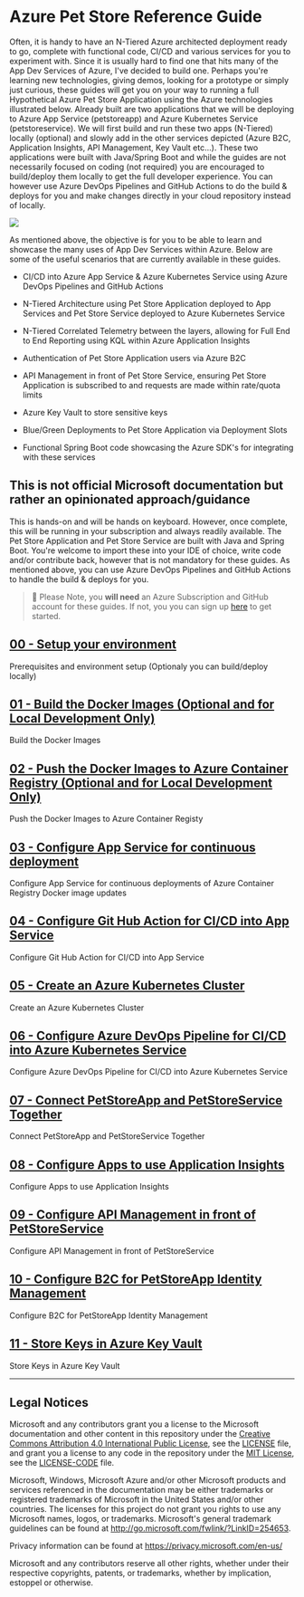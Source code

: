 # Azure Pet Store Reference Guide

Often, it is handy to have an N-Tiered Azure architected deployment ready to go, complete with functional code, CI/CD and various services for you to experiment with. Since it is usually hard to find one that hits many of the App Dev Services of Azure, I've decided to build one. Perhaps you're learning new technologies, giving demos, looking for a prototype or simply just curious, these guides will get you on your way to running a full Hypothetical Azure Pet Store Application using the Azure technologies illustrated below. Already built are two applications that we will be deploying to Azure App Service (petstoreapp) and Azure Kubernetes Service (petstoreservice). We will first build and run these two apps (N-Tiered) locally (optional) and slowly add in the other services depicted (Azure B2C, Application Insights, API Management, Key Vault etc...). These two applications were built with Java/Spring Boot and while the guides are not necessarily focused on coding (not required) you are encouraged to build/deploy them locally to get the full developer experience. You can however use Azure DevOps Pipelines and GitHub Actions to do the build & deploys for you and make changes directly in your cloud repository instead of locally.

![](https://github.com/chtrembl/azure-cloud/blob/main/petstore/petstore_architecture.png?raw=true)
  
As mentioned above, the objective is for you to be able to learn and showcase the many uses of App Dev Services within Azure. Below are some of the useful scenarios that are currently available in these guides. 

- CI/CD into Azure App Service & Azure Kubernetes Service using Azure DevOps Pipelines and GitHub Actions

- N-Tiered Architecture using Pet Store Application deployed to App Services and Pet Store Service deployed to Azure Kubernetes Service

- N-Tiered Correlated Telemetry between the layers, allowing for Full End to End Reporting using KQL within Azure Application Insights

- Authentication of Pet Store Application users via Azure B2C

- API Management in front of Pet Store Service, ensuring Pet Store Application is subscribed to and requests are made within rate/quota limits

- Azure Key Vault to store sensitive keys

- Blue/Green Deployments to Pet Store Application via Deployment Slots
  
- Functional Spring Boot code showcasing the Azure SDK's for integrating with these services

## This is not official Microsoft documentation but rather an opinionated approach/guidance

This is hands-on and will be hands on keyboard. However, once complete, this will be running in your subscription and always readily available. The Pet Store Application and Pet Store Service are built with Java and Spring Boot. You're welcome to import these into your IDE of choice, write code and/or contribute back, however that is not mandatory for these guides. As mentioned above, you can use Azure DevOps Pipelines and GitHub Actions to handle the build & deploys for you.

> 📝 Please Note, you **will need** an Azure Subscription and GitHub account for these guides. If not, you you can sign up [here](https://azure.microsoft.com/en-us/) to get started. 

## [00 - Setup your environment](00-setup-your-environment/README.md)

Prerequisites and environment setup (Optionaly you can build/deploy locally)

## [01 - Build the Docker Images (Optional and for Local Development Only)](01-build-the-docker-images/README.md)

  Build the Docker Images

## [02 - Push the Docker Images to Azure Container Registry (Optional and for Local Development Only)](02-push-the-docker-images-to-acr/README.md)

  Push the Docker Images to Azure Container Registy

## [03 - Configure App Service for continuous deployment](03-configure-app-service-for-cd/README.md)

  Configure App Service for continuous deployments of Azure Container Registry Docker image updates

## [04 - Configure Git Hub Action for CI/CD into App Service](04-configure-git-hub-action-for-ci-cd-into-app-service/README.md)

   Configure Git Hub Action for CI/CD into App Service

## [05 - Create an Azure Kubernetes Cluster](05-create-an-azure-k8s-cluster/README.md)

   Create an Azure Kubernetes Cluster

## [06 - Configure Azure DevOps Pipeline for CI/CD into Azure Kubernetes Service](06-configure-ado-pipeline-for-ci-cd-into-aks/README.md)

   Configure Azure DevOps Pipeline for CI/CD into Azure Kubernetes Service

## [07 - Connect PetStoreApp and PetStoreService Together](07-connect-petstoreapp-and-petstoreservice-together/README.md)

   Connect PetStoreApp and PetStoreService Together

## [08 - Configure Apps to use Application Insights](08-configure-apps-to-use-application-insights/README.md)

   Configure Apps to use Application Insights

## [09 - Configure API Management in front of PetStoreService](09-configure-apim-in-front-of-petstoreservice/README.md)

   Configure API Management in front of PetStoreService

## [10 - Configure B2C for PetStoreApp Identity Management](10-configure-b2c-for-petstoreapp-identity-management/README.md)

   Configure B2C for PetStoreApp Identity Management

## [11 - Store Keys in Azure Key Vault](11-store-keys-in-azure-key-vault/README.md)

   Store Keys in Azure Key Vault

---

## Legal Notices

Microsoft and any contributors grant you a license to the Microsoft documentation and other content
in this repository under the [Creative Commons Attribution 4.0 International Public License](https://creativecommons.org/licenses/by/4.0/legalcode),
see the [LICENSE](LICENSE) file, and grant you a license to any code in the repository under the [MIT License](https://opensource.org/licenses/MIT), see the
[LICENSE-CODE](LICENSE-CODE) file.

Microsoft, Windows, Microsoft Azure and/or other Microsoft products and services referenced in the documentation
may be either trademarks or registered trademarks of Microsoft in the United States and/or other countries.
The licenses for this project do not grant you rights to use any Microsoft names, logos, or trademarks.
Microsoft's general trademark guidelines can be found at http://go.microsoft.com/fwlink/?LinkID=254653.

Privacy information can be found at https://privacy.microsoft.com/en-us/

Microsoft and any contributors reserve all other rights, whether under their respective copyrights, patents,
or trademarks, whether by implication, estoppel or otherwise.
